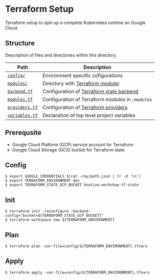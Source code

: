 # Terraform Setup

Terraform setup to spin up a complete Kubernetes runtime on Google Cloud.

## Structure

Description of files and directories within this directory.

| Path                             | Description |
|----------------------------------|-------------------------------------------|
| [`config/`](./env)               | Environment specific cofigurations        |
| [`modules/`](./modules)          | Directory with [Terraform moduler][terraform_module] |
| [`backend.tf`](./backend.tf)     | Configuration of [Terraform state backend][terraform_backend] |
| [`modules.tf`](./modules.tf)     | Configuration of Terraform modules in `/modules` |
| [`providers.tf`](./providers.tf) | Configuration of [Terraform providers][terraform_providers] |
| [`variables.tf`](./variables.tf) | Declaration of top level project variables |

[terraform_module]: https://www.terraform.io/docs/modules/index.html
[terraform_backend]: https://www.terraform.io/docs/backends/index.html
[terraform_providers]: https://www.terraform.io/docs/providers/google/index.html

## Prerequsite

* Google Cloud Platform (GCP) service account for Terraform
* Google Cloud Storage (GCS) bucket for Terraform state

## Config

```
$ export GOOGLE_CREDENTIALS $(cat ~/my/path.json | tr -d '\n')
$ export TERRAFORM_ENVIRONMENT dev
$ export TERRAFORM_STATE_GCP_BUCKET knative-workshop-tf-state
```

## Init

```
$ terraform init -reconfigure -backend-config="bucket=${TERRAFORM_STATE_GCP_BUCKET}"
$ terraform workspace new ${TERRAFORM_ENVIRONMENT}
```

## Plan

```
$ terraform plan -var-file=config/${TERRAFORM_ENVIRONMENT}.tfvars
```

## Apply

```
$ terraform apply -var-file=config/${TERRAFORM_ENVIRONMENT}.tfvars
```
